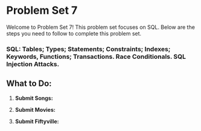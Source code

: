 # Problem Set 7

Welcome to Problem Set 7! This problem set focuses on SQL. Below are the steps you need to follow to complete this problem set.

### SQL: Tables; Types; Statements; Constraints; Indexes; Keywords, Functions; Transactions. Race Conditionals. SQL Injection Attacks.

## What to Do:

1. **Submit Songs:**

2. **Submit Movies:**

3. **Submit Fiftyville:**
